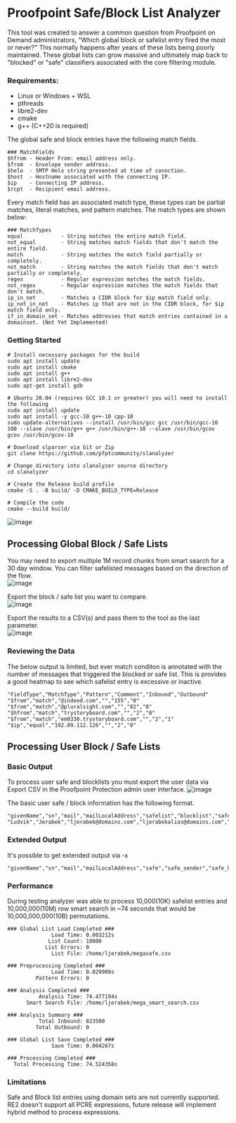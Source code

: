 # Proofpoint Safe/Block List Analyzer

This tool was created to answer a common question from Proofpoint on Demand administrators, "Which global block or
safelist entry fired the most or never?" This normally happens after years of these lists being poorly maintained. These
global lists can grow massive and ultimately map back to "blocked" or "safe" classifiers associated with the core
filtering module.

### Requirements:

* Linux or Windows + WSL
* pthreads
* libre2-dev
* cmake
* g++ (C++20 is required)

The global safe and block entries have the following match fields.

```
### MatchFields
$hfrom - Header From: email address only.  
$from  - Envelope sender address.  
$helo  - SMTP Helo string presented at time of connction.  
$host  - Hostname associated with the connecting IP.  
$ip    - Connecting IP address.  
$rcpt  - Recipient email address.  
```

Every match field has an associated match type, these types can be partial matches, literal matches, and pattern
matches. The match types are shown below:

```
### MatchTypes
equal            - String matches the entire match field.  
not_equal        - String matches match fields that don't match the entire field.  
match            - String matches the match field partially or completely.  
not_match        - String matches the match fields that don't match partially or completely.  
regex            - Regular expression matches the match fields.  
not_regex        - Regular expression matches the match fields that don't match.  
ip_in_net        - Matches a CIDR block for $ip match field only.  
ip_not_in_net    - Matches ip that are not in the CIDR block, for $ip match field only.
if_in_domain_set - Matches addresses that match entries contained in a domainset. (Not Yet Implemented)
```

### Getting Started

```
# Install necessary packages for the build 
sudo apt install update
sudo apt install cmake
sudo apt install g++
sudo apt install libre2-dev
sudo apt-get install gdb

# Ubuntu 20.04 (requires GCC 10.1 or greater) you will need to install the following
sudo apt install update
sudo apt install -y gcc-10 g++-10 cpp-10
sudo update-alternatives --install /usr/bin/gcc gcc /usr/bin/gcc-10 100 --slave /usr/bin/g++ g++ /usr/bin/g++-10 --slave /usr/bin/gcov gcov /usr/bin/gcov-10

# Download slparser via Git or Zip
git clone https://github.com/pfptcommunity/slanalyzer

# Change directory into slanalyzer source directory
cd slanalyzer

# Create the Release build profile
cmake -S . -B build/ -D CMAKE_BUILD_TYPE=Release

# Compile the code
cmake --build build/
```

![image](https://user-images.githubusercontent.com/83429267/203167782-e05ed53f-288d-4b31-b1ce-b3aaf734a683.png)

## Processing Global Block / Safe Lists 

You may need to export multiple 1M record chunks from smart search for a 30 day window. You can filter safelisted messages based on the direction of the flow.  
![image](https://user-images.githubusercontent.com/83429267/201682040-29d83ebc-3a3d-4231-8768-a3c8f4f9d879.png)

Export the block / safe list you want to compare.  
![image](https://user-images.githubusercontent.com/83429267/202720435-3b27e154-6702-4b11-94d7-559a0f2484f4.png)

Export the results to a CSV(s) and pass them to the tool as the last parameter.  
![image](https://user-images.githubusercontent.com/83429267/203168166-e82e4592-2f97-459c-b7e7-5ab7b0d30531.png)


### Reviewing the Data

The below output is limited, but ever match conditon is annotated with the number of messages that triggered the blocked
or safe list. This is provides a good heatmap to see which safelist entry is excessive or inactive.

```
"FieldType","MatchType","Pattern","Comment","Inbound","Outbound"
"$from","match","@indeed.com","","155","0"
"$from","match","@pluralsight.com","","82","0"
"$hfrom","match","trystoryboard.com","","2","0"
"$from","match","em8330.trystoryboard.com","","2","1"
"$ip","equal","192.89.112.126","","2","0"
```

## Processing User Block / Safe Lists 
### Basic Output
To process user safe and blocklists you must export the user data via Export CSV in the Proofpoint Protection admin user interface.
![image](https://user-images.githubusercontent.com/83429267/203168396-b25b3691-b5c2-47e0-9bec-ae31b7c3e7b1.png)

The basic user safe / block information has the following format.
```
"givenName","sn","mail","mailLocalAddress","safelist","blocklist","safe_list_count","block_list_count"
"Ludvik","Jerabek","ljerabek@domains.com","ljerabekalias@domains.com","block@domain.com;domain2.com;@domain3.com","safe@domain.com","56","2"
```
### Extended Output
It's possible to get extended output via -x
```
"givenName","sn","mail","mailLocalAddress","safe","safe_sender","safe_hfrom","block","block_sender","block_hfrom"
```

### Performance
During testing analyzer was able to process 10,000(10K) safelist entries and 10,000,000(10M) row smart search in ~74 seconds that would be 10,000,000,000(10B)  permutations. 
```
### Global List Load Completed ###
              Load Time: 0.003212s
             List Count: 10000
            List Errors: 0
              List File: /home/ljerabek/megasafe.csv

### Preprocessing Completed ###
              Load Time: 0.029909s
         Pattern Errors: 0

### Analysis Completed ###
          Analysis Time: 74.477194s
      Smart Search File: /home/ljerabek/mega_smart_search.csv

### Analysis Summary ###
          Total Inbound: 823500
         Total Outbound: 0

### Global List Save Completed ###
              Save Time: 0.004267s

### Processing Completed ###
  Total Processing Time: 74.524358s
```

### Limitations

Safe and Block list entries using domain sets are not currently supported.
RE2 doesn't support all PCRE expressions, future release will implement hybrid method to process expressions.
